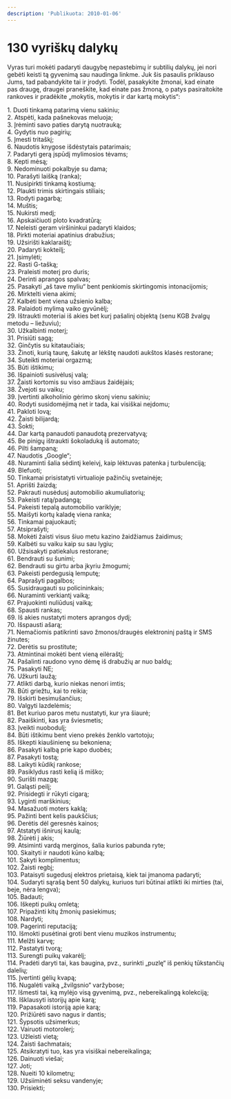 ```yaml
---
description: 'Publikuota: 2010-01-06'
---
```


# 130 vyriškų dalykų

Vyras turi mokėti padaryti daugybę nepastebimų ir subtilių dalykų, jei nori gebėti keisti tą gyvenimą sau naudinga linkme. Juk šis pasaulis priklauso Jums, tad pabandykite tai ir įrodyti. Todėl, pasakykite žmonai, kad einate pas draugę, draugei praneškite, kad einate pas žmoną, o patys pasiraitokite rankoves ir pradėkite „mokytis, mokytis ir dar kartą mokytis“:

1\. Duoti tinkamą patarimą vienu sakiniu;\
2\. Atspėti, kada pašnekovas meluoja;\
3\. Įrėminti savo paties darytą nuotrauką;\
4\. Gydytis nuo pagirių;\
5\. Įmesti tritaškį;\
6\. Naudotis knygose išdėstytais patarimais;\
7\. Padaryti gerą įspūdį mylimosios tėvams;\
8\. Kepti mėsą;\
9\. Nedominuoti pokalbyje su dama;\
10\. Parašyti laišką (ranka);\
11\. Nusipirkti tinkamą kostiumą;\
12\. Plaukti trimis skirtingais stiliais;\
13\. Rodyti pagarbą;\
14\. Muštis;\
15\. Nukirsti medį;\
16\. Apskaičiuoti ploto kvadratūrą;\
17\. Neleisti geram viršininkui padaryti klaidos;\
18\. Pirkti moteriai apatinius drabužius;\
19\. Užsirišti kaklaraištį;\
20\. Padaryti kokteilį;\
21\. Įsimylėti;\
22\. Rasti G-tašką;\
23\. Praleisti moterį pro duris;\
24\. Derinti aprangos spalvas;\
25\. Pasakyti „aš tave myliu“ bent penkiomis skirtingomis intonacijomis;\
26\. Mirktelti viena akimi;\
27\. Kalbėti bent viena užsienio kalba;\
28\. Palaidoti mylimą vaiko gyvūnėlį;\
29\. Ištraukti moteriai iš akies bet kurį pašalinį objektą (senu KGB žvalgų metodu – liežuviu);\
30\. Užkalbinti moterį;\
31\. Prisiūti sagą;\
32\. Ginčytis su kitataučiais;\
33\. Žinoti, kurią taurę, šakutę ar lėkštę naudoti aukštos klasės restorane;\
34\. Suteikti moteriai orgazmą;\
35\. Būti ištikimu;\
36\. Išpainioti susivėlusį valą;\
37\. Žaisti kortomis su viso amžiaus žaidėjais;\
38\. Žvejoti su vaiku;\
39\. Įvertinti alkoholinio gėrimo skonį vienu sakiniu;\
40\. Rodyti susidomėjimą net ir tada, kai visiškai neįdomu;\
41\. Pakloti lovą;\
42\. Žaisti bilijardą;\
43\. Šokti;\
44\. Dar kartą panaudoti panaudotą prezervatyvą;\
45\. Be pinigų ištraukti šokoladuką iš automato;\
46\. Pilti šampaną;\
47\. Naudotis „Google“;\
48\. Nuraminti šalia sėdintį keleivį, kaip lėktuvas patenka į turbulenciją;\
49\. Blefuoti;\
50\. Tinkamai prisistatyti virtualioje pažinčių svetainėje;\
51\. Aprišti žaizdą;\
52\. Pakrauti nusėdusį automobilio akumuliatorių;\
53\. Pakeisti ratą/padangą;\
54\. Pakeisti tepalą automobilio variklyje;\
55\. Maišyti kortų kaladę viena ranka;\
56\. Tinkamai pajuokauti;\
57\. Atsiprašyti;\
58\. Mokėti žaisti visus šiuo metu kazino žaidžiamus žaidimus;\
59\. Kalbėti su vaiku kaip su sau lygiu;\
60\. Užsisakyti patiekalus restorane;\
61\. Bendrauti su šunimi;\
62\. Bendrauti su girtu arba įkyriu žmogumi;\
63\. Pakeisti perdegusią lemputę;\
64\. Paprašyti pagalbos;\
65\. Susidraugauti su policininkais;\
66\. Nuraminti verkiantį vaiką;\
67\. Prajuokinti nuliūdusį vaiką;\
68\. Spausti rankas;\
69\. Iš akies nustatyti moters aprangos dydį;\
70\. Išspausti ašarą;\
71\. Nemačiomis patikrinti savo žmonos/draugės elektroninį paštą ir SMS žinutes;\
72\. Derėtis su prostitute;\
73\. Atmintinai mokėti bent vieną eilėraštį;\
74\. Pašalinti raudono vyno dėmę iš drabužių ar nuo baldų;\
75\. Pasakyti NE;\
76\. Užkurti laužą;\
77\. Atlikti darbą, kurio niekas nenori imtis;\
78\. Būti griežtu, kai to reikia;\
79\. Išskirti besimušančius;\
80\. Valgyti lazdelėmis;\
81\. Bet kuriuo paros metu nustatyti, kur yra šiaurė;\
82\. Paaiškinti, kas yra šviesmetis;\
83\. Įveikti nuobodulį;\
84\. Būti ištikimu bent vieno prekės ženklo vartotoju;\
85\. Iškepti kiaušinienę su bekoniena;\
86\. Pasakyti kalbą prie kapo duobės;\
87\. Pasakyti tostą;\
88\. Laikyti kūdikį rankose;\
89\. Pasiklydus rasti kelią iš miško;\
90\. Surišti mazgą;\
91\. Galąsti peilį;\
92\. Prisidegti ir rūkyti cigarą;\
93\. Lyginti marškinius;\
94\. Masažuoti moters kaklą;\
95\. Pažinti bent kelis paukščius;\
96\. Derėtis dėl geresnės kainos;\
97\. Atstatyti išnirusį kaulą;\
98\. Žiūrėti į akis;\
99\. Atsiminti vardą merginos, šalia kurios pabunda ryte;\
100\. Skaityti ir naudoti kūno kalbą;\
101\. Sakyti komplimentus;\
102\. Žaisti regbį;\
103\. Pataisyti sugedusį elektros prietaisą, kiek tai įmanoma padaryti;\
104\. Sudaryti sąrašą bent 50 dalykų, kuriuos turi būtinai atlikti iki mirties (tai, beje, nėra lengva);\
105\. Badauti;\
106\. Iškepti puikų omletą;\
107\. Pripažinti kitų žmonių pasiekimus;\
108\. Nardyti;\
109\. Pagerinti reputaciją;\
110\. Išmokti pusėtinai groti bent vienu muzikos instrumentu;\
111\. Melžti karvę;\
112\. Pastatyti tvorą;\
113\. Surengti puikų vakarėlį;\
114\. Pradėti daryti tai, kas baugina, pvz., surinkti „puzlę“ iš penkių tūkstančių dalelių;\
115\. Įvertinti gėlių kvapą;\
116\. Nugalėti vaiką „žvilgsnio“ varžybose;\
117\. Išmesti tai, ką mylėjo visą gyvenimą, pvz., nebereikalingą kolekciją;\
118\. Išklausyti istorijų apie karą;\
119\. Papasakoti istoriją apie karą;\
120\. Prižiūrėti savo nagus ir dantis;\
121\. Šypsotis užsimerkus;\
122\. Vairuoti motorolerį;\
123\. Užleisti vietą;\
124\. Žaisti šachmatais;\
125\. Atsikratyti tuo, kas yra visiškai nebereikalinga;\
126\. Dainuoti viešai;\
127\. Joti;\
128\. Nueiti 10 kilometrų;\
129\. Užsiiminėti seksu vandenyje;\
130\. Prisiekti;
